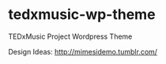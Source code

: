 tedxmusic-wp-theme
==================

TEDxMusic Project Wordpress Theme

Design Ideas:
http://mimesidemo.tumblr.com/
